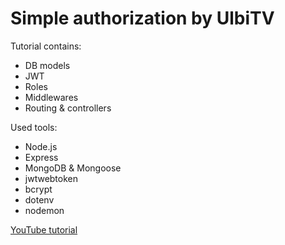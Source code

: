 # Simple authorization by UlbiTV

Tutorial contains:
- DB models
- JWT
- Roles
- Middlewares
- Routing & controllers

Used tools:
- Node.js
- Express
- MongoDB & Mongoose
- jwtwebtoken
- bcrypt
- dotenv
- nodemon

[YouTube tutorial](https://www.youtube.com/watch?v=d_aJdcDq6AY)